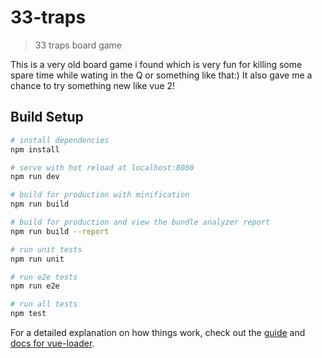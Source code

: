 # 33-traps

> 33 traps board game

This is a very old board game i found which is very fun for killing some spare time while wating in the Q or something like that:)
It also gave me a chance to try something new like vue 2!  

## Build Setup

``` bash
# install dependencies
npm install

# serve with hot reload at localhost:8080
npm run dev

# build for production with minification
npm run build

# build for production and view the bundle analyzer report
npm run build --report

# run unit tests
npm run unit

# run e2e tests
npm run e2e

# run all tests
npm test
```

For a detailed explanation on how things work, check out the [guide](http://vuejs-templates.github.io/webpack/) and [docs for vue-loader](http://vuejs.github.io/vue-loader).
